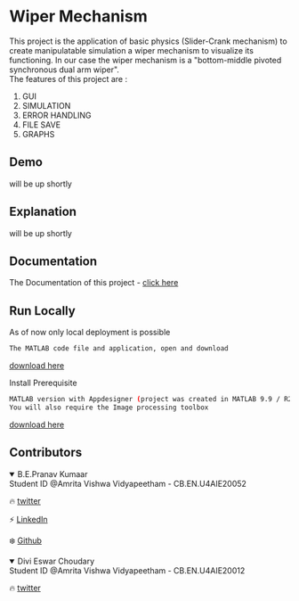 
# Wiper Mechanism

This project is the application of basic physics (Slider-Crank mechanism) 
to create manipulatable simulation a wiper mechanism to visualize 
its functioning. In our case the wiper mechanism 
is a "bottom-middle pivoted synchronous dual arm wiper".  
The features of this project are :
1. GUI
2. SIMULATION
3. ERROR HANDLING
4. FILE SAVE
5. GRAPHS

## Demo

will be up shortly

## Explanation

will be up shortly

## Documentation

The Documentation of this project - [click here](https://github.com/genpranav/Wiper-Mechanism/blob/main/Wiper_Mechanism.pdf)

  
## Run Locally

As of now only local deployment is possible

```bash
The MATLAB code file and application, open and download
```
[download here](https://github.com/genpranav/Wiper-Mechanism/blob/main/Wiper_Mechanism.mlapp)

Install Prerequisite

```bash
MATLAB version with Appdesigner (project was created in MATLAB 9.9 / R2020b)
You will also require the Image processing toolbox
```
[download here](https://in.mathworks.com/downloads/web_downloads/)

  
## Contributors

<details open>
<summary>B.E.Pranav Kumaar</summary>
Student ID @Amrita Vishwa Vidyapeetham - CB.EN.U4AIE20052

:fire: [twitter](https://twitter.com/bepranavkumaar1)

:zap: [LinkedIn](https://www.linkedin.com/in/pranav-kumaar/)

:snowflake: [Github](https://github.com/genpranav)

</details>

<details open>
<summary>Divi Eswar Choudary</summary>
Student ID @Amrita Vishwa Vidyapeetham - CB.EN.U4AIE20012

:fire: [twitter](https://twitter.com/eswar_divi)

</details>
